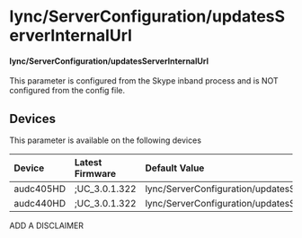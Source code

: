 ﻿---
description: lync/ServerConfiguration/updatesServerInternalUrl
search:
    keywords: ['lync','ServerConfiguration','updatesServerInternalUrl']
---

# lync/ServerConfiguration/updatesServerInternalUrl

#### lync/ServerConfiguration/updatesServerInternalUrl

This parameter is configured from the Skype inband process and is NOT configured from the config file.



## Devices
This parameter is available on the following devices

| Device | Latest Firmware | Default Value |
|:---|:---|:---|
| audc405HD | ;UC_3.0.1.322 | lync/ServerConfiguration/updatesServerInternalUrl=need_update 
| audc440HD | ;UC_3.0.1.322 | lync/ServerConfiguration/updatesServerInternalUrl=need_update 

ADD A DISCLAIMER
